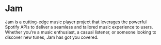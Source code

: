 # Jam
Jam is a cutting-edge music player project that leverages the powerful Spotify APIs to deliver a seamless and tailored music experience to users. Whether you're a music enthusiast, a casual listener, or someone looking to discover new tunes, Jam has got you covered.
